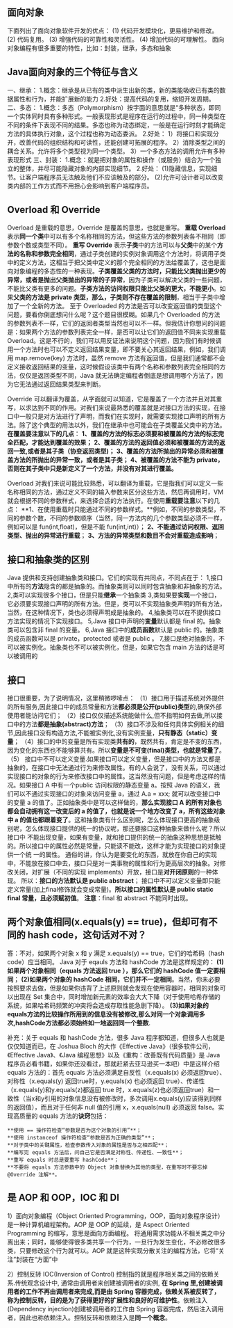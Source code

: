 ## 面向对象
下面列出了面向对象软件开发的优点：
(1) 代码开发模块化，更易维护和修改。
(2) 代码复用。
(3) 增强代码的可靠性和灵活性。
(4) 增加代码的可理解性。
面向对象编程有很多重要的特性，比如：封装，继承，多态和抽象

## Java面向对象的三个特征与含义
一、继承：
1.概念：继承是从已有的类中派生出新的类，新的类能吸收已有类的数据属性和行为，并能扩展新的能力
2.好处：提高代码的复用，缩短开发周期。
二、多态：
1.概念：多态（Polymorphism）按字面的意思就是“多种状态，即同一个实体同时具有多种形式。一般表现形式是程序在运行的过程中，同一种类型在不同的条件下表现不同的结果。多态也称为动态绑定，一般是在运行时刻才能确定方法的具体执行对象，这个过程也称为动态委派。
2.好处：
1）将接口和实现分开，改善代码的组织结构和可读性，还能创建可拓展的程序。
2）消除类型之间的耦合关系。允许将多个类型视为同一个类型。
3）一个多态方法的调用允许有多种表现形式
三、封装：
1.概念：就是把对象的属性和操作（或服务）结合为一个独立的整体，并尽可能隐藏对象的内部实现细节。
 2.好处：
(1)隐藏信息，实现细节。让客户端程序员无法触及他们不应该触及的部分。
(2)允许可设计者可以改变类内部的工作方式而不用担心会影响到客户端程序员。


## Overload 和 Override
Overload 是重载的意思，Override 是覆盖的意思，也就是重写。
**重载 Overload** 表示**同一个类**中可以有多个名称相同的方法，但这些方法的参数列表各不相同（即参数个数或类型不同）。
**重写 Override** 表示**子类**中的方法可以与**父类**中的某个**方法的名称和参数完全相同**，通过子类创建的实例对象调用这个方法时，将调用子类中的定义方法，这相当于把父类中定义的那个完全相同的方法给覆盖了，这也是面向对象编程的多态性的一种表现。**子类覆盖父类的方法时，只能比父类抛出更少的异常，或者是抛出父类抛出的异常的子异常**，因为子类可以解决父类的一些问题，不能比父类有更多的问题。**子类方法的访问权限只能比父类的更大，不能更小**。如果**父类的方法是 private 类型，那么，子类则不存在覆盖的限制**，相当于子类中增加了一个全新的方法。
  至于 Overloaded 的方法是否可以改变返回值的类型这个问题，要看你倒底想问什么呢？这个题目很模糊。如果几个 Overloaded 的方法的参数列表不一样，它们的返回者类型当然也可以不一样。但我估计你想问的问题是：如果两个方法的参数列表完全一样，是否可以让它们的返回值不同来实现重载 Overload。这是不行的，我们可以用反证法来说明这个问题，因为我们有时候调用一个方法时也可以不定义返回结果变量，即不要关心其返回结果，例如，我们调用 map.remove(key) 方法时，虽然 remove 方法有返回值，但是我们通常都不会定义接收返回结果的变量，这时候假设该类中有两个名称和参数列表完全相同的方法，仅仅是返回类型不同，Java 就无法确定编程者倒底是想调用哪个方法了，因为它无法通过返回结果类型来判断。

Override 可以翻译为覆盖，从字面就可以知道，它是覆盖了一个方法并且对其重写，以求达到不同的作用。对我们来说最熟悉的覆盖就是对接口方法的实现，在接口中一般只是对方法进行了声明，而我们在实现时，就需要实现接口声明的所有方法。除了这个典型的用法以外，我们在继承中也可能会在子类覆盖父类中的方法。**在覆盖要注意以下的几点**：
**1、覆盖的方法的标志必须要和被覆盖的方法的标志完全匹配，才能达到覆盖的效果；**
**2、覆盖的方法的返回值必须和被覆盖的方法的返回一致,或者是其子类（协变返回类型)；**
**3、覆盖的方法所抛出的异常必须和被覆盖方法的所抛出的异常一致，或者是其子类；**
**4、被覆盖的方法不能为 private，否则在其子类中只是新定义了一个方法，并没有对其进行覆盖。**

Overload 对我们来说可能比较熟悉，可以翻译为重载，它是指我们可以定义一些名称相同的方法，通过定义不同的输入参数来区分这些方法，然后再调用时，VM 就会根据不同的参数样式，来选择合适的方法执行。在使用**重载要注意**以下的几点：
**1、在使用重载时只能通过不同的参数样式。**例如，不同的参数类型，不同的参数个数，不同的参数顺序（当然，同一方法内的几个参数类型必须不一样，例如可以是 fun(int,float)，但是不能 fun(int,int)）；
 **2、不能通过访问权限、返回类型、抛出的异常进行重载**；
**3、方法的异常类型和数目不会对重载造成影响**；


## 接口和抽象类的区别
Java 提供和支持创建抽象类和接口。它们的实现有共同点，不同点在于：
1,接口中所有的**方法**隐含的都是抽象的。而抽象类则可以同时包含抽象和非抽象的方法。
2,类可以实现很多个接口，但是只能**继承**一个抽象类
3,类如果要**实现**一个接口，它必须要实现接口声明的所有方法。但是，类可以不实现抽象类声明的所有方法，当然，在这种情况下，类也必须得声明成是抽象的。
4,抽象类可以在不提供接口方法实现的情况下实现接口。
5,Java 接口中声明的**变量**默认都是 final 的。抽象类可以包含非 final 的变量。
6,Java 接口中的**成员函数**默认是 public 的。抽象类的成员函数可以是 private，protected 或者是 public 。
7,接口是绝对抽象的，不可以被实例化。抽象类也不可以被实例化，但是，如果它包含 main 方法的话是可以被调用的

## 接口
接口很重要，为了说明情况，这里稍微啰嗦点：
（1）接口用于描述系统对外提供的所有服务,因此接口中的成员常量和方法**都必须是公开(public)类型**的,确保外部使用者能访问它们；
（2）接口仅仅描述系统能做什么,但不指明如何去做,所以接口中的方法**都是抽象(abstract)方法**；
（3）接口不涉及和任何具体实例相关的细节,因此接口没有构造方法,不能被实例化,没有实例变量，**只有静态（static）变量**；
（4）接口的中的变量是所有实现类**共有的**，既然共有，肯定是不变的东西，因为变化的东西也不能够算共有。所以**变量是不可变(final)类型，也就是常量了**。
（5） 接口中不可以定义变量.如果接口可以定义变量，但是接口中的方法又都是抽象的，在接口中无法通过行为来修改属性。有的人会说了，没有关系，可以通过 实现接口的对象的行为来修改接口中的属性。这当然没有问题，但是考虑这样的情况。如果接口 A 中有一个public 访问权限的静态变量 a。按照 Java 的语义，我们可以不通过实现接口的对象来访问变量 a，通过 A.a = xxx; 就可以改变接口中的变量 a 的值了。正如抽象类中是可以这样做的，**那么实现接口 A 的所有对象也都会自动拥有这一改变后的 a 的值了，也就是说一个地方改变了 a，所有这些对象中 a 的值也都跟着变了**。这和抽象类有什么区别呢，怎么体现接口更高的抽象级别呢，怎么体现接口提供的统一的协议呢，那还要接口这种抽象来做什么呢？所以接口中 不能出现变量，如果有变量，就和接口提供的统一的抽象这种思想是抵触的。所以接口中的属性必然是常量，只能读不能改，这样才能为实现接口的对象提供一个统 一的属性。
通俗的讲，你认为是要变化的东西，就放在你自己的实现中，不能放在接口中去，接口只是对一类事物的属性和行为更高层次的抽象。对修改关闭，对扩展（不同的实现 implements）开放，接口是**对开闭原则**的一种体现。
所以：**接口的方法默认是 public abstract**；
接口中不可以定义变量即只能定义常量(加上final修饰就会变成常量)。**所以接口的属性默认是 public static final 常量，且必须赋初值**。
**注意**：final 和 abstract 不能同时出现。

## 两个对象值相同(x.equals(y) == true)，但却可有不同的 hash code，这句话对不对？
答：不对，如果两个对象 x 和 y 满足 x.equals(y) == true，它们的哈希码（hash code）应当相同。
Java 对于 eqauls 方法和 hashCode 方法是这样规定的：
**(1)如果两个对象相同（equals 方法返回 true ），那么它们的 hashCode 值一定要相同**；
**(2)如果两个对象的 hashCode 相同，它们并不一定相同**。当然，你未必要按照要求去做，但是如果你违背了上述原则就会发现在使用容器时，相同的对象可以出现在 Set 集合中，同时增加新元素的效率会大大下降（对于使用哈希存储的系统，如果哈希码频繁的冲突将会造成存取性能急剧下降）。
**(3)如果对象的equals方法的比较操作所用到的信息没有被修改,那么对同一个对象调用多次,hashCode方法都必须始终如一地返回同一个整数**.

补充：关于 equals 和 hashCode 方法，很多 Java 程序都知道，但很多人也就是仅仅知道而已，在 Joshua Bloch 的大作《Effective Java》（很多软件公司，《Effective Java》、《Java 编程思想》以及《重构：改善既有代码质量》是 Java 程序员必看书籍，如果你还没看过，那就赶紧去亚马逊买一本吧）中是这样介绍 equals 方法的：首先 equals 方法必须满足自反性（x.equals(x) 必须返回true）、对称性（x.equals(y) 返回true时，y.equals(x) 也必须返回 true）、传递性（x.equals(y)和y.equals(z)都返回 true 时，x.equals(z)也必须返回true）和一致性（当x和y引用的对象信息没有被修改时，多次调用x.equals(y)应该得到同样的返回值），而且对于任何非 null 值的引用 x，x.equals(null) 必须返回 false。实现高质量的 equals 方法的**诀窍**包括：

    **使用 == 操作符检查“参数是否为这个对象的引用”**；
    **使用 instanceof 操作符检查“参数是否为正确的类型”**；
    **对于类中的关键属性，检查参数传入对象的属性是否与之相匹配**；
    **编写完 equals 方法后，问自己它是否满足对称性、传递性、一致性**；
    **重写 equals 时总是要重写 hashCode**；
    **不要将 equals 方法参数中的 Object 对象替换为其他的类型，在重写时不要忘掉 @Override 注解**。

## 是 AOP 和 OOP，IOC 和 DI
1）面向对象编程（Object Oriented Programming，OOP，面向对象程序设计）是一种计算机编程架构。AOP 是 OOP 的延续，是 Aspect Oriented Programming 的缩写，意思是面向方面编程。 将通用需求功能从不相关类之中分离出来；同时，能够使得很多类共享一个行为，一旦行为发生变化，不必修改很多类，只要修改这个行为就可以。AOP 就是这种实现分散关注的编程方法，它将“关注”封装在“方面”中

2）控制反转 IOC(Inversion of Control) 控制指的就是程序相关类之间的依赖关系.传统观念设计中,
通常由调用者来创建被调用者的实例, **在 Spring 里,创建被调用者的工作不再由调用者来完成,而是由 Spring 容器完成，依赖关系被反转了，称为控制反转，目的是为了获得更好的扩展性和良好的可维护性**。依赖注入(Dependency injection)创建被调用者的工作由 Spring 容器完成，然后注入调用者，因此也称依赖注入。控制反转和依赖注入是**同一个概念**。

